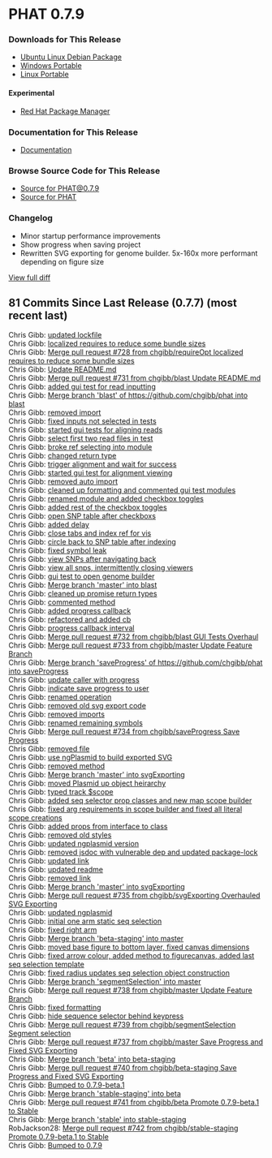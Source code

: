 # PHAT 0.7.9
### Downloads for This Release 
* [Ubuntu Linux Debian Package](https://github.com/chgibb/PHAT/releases/download/0.7.9/phat_0.7.9_amd64.deb)  
* [Windows Portable](https://github.com/chgibb/PHAT/releases/download/0.7.9/phat-win32-x64-portable.zip)  
* [Linux Portable](https://github.com/chgibb/PHAT/releases/download/0.7.9/phat-linux-x64-portable.tar.gz)
#### Experimental
* [Red Hat Package Manager](https://github.com/chgibb/PHAT/releases/download/0.7.9/phat-0.7.9.x86_64.rpm)

### Documentation for This Release
* [Documentation](https://chgibb.github.io/PHATDocs/docs/releases/0.7.9/home)

### Browse Source Code for This Release
* [Source for PHAT@0.7.9](https://github.com/chgibb/PHAT/tree/0.7.9)
* [Source for PHAT](https://github.com/chgibb/PHAT)

### Changelog
* Minor startup performance improvements
* Show progress when saving project
* Rewritten SVG exporting for genome builder. 5x-160x more performant depending on figure size  
  
[View full diff](https://github.com/chgibb/PHAT/compare/0.7.7...0.7.9) 
  
## 81 Commits Since Last Release (0.7.7) (most recent last)  
Chris Gibb: [updated lockfile](https://github.com/chgibb/PHAT/commit/b8f0f0d9a5a7005e36431ec96febe51accabcc55)  
Chris Gibb: [localized requires to reduce some bundle sizes](https://github.com/chgibb/PHAT/commit/a0b8205744d9c83ece7210018f55e6c9bf34321f)  
Chris Gibb: [Merge pull request #728 from chgibb/requireOpt   localized requires to reduce some bundle sizes](https://github.com/chgibb/PHAT/commit/a89c7047b9d9c7d05d872ce2a1fdc9611857589a)  
Chris Gibb: [Update README.md](https://github.com/chgibb/PHAT/commit/f4b6e4a5ea7981da04a1ea2e2bb739e9439652a9)  
Chris Gibb: [Merge pull request #731 from chgibb/blast  Update README.md](https://github.com/chgibb/PHAT/commit/628dd487de3c805afc54b8e38b473947d4193734)  
Chris Gibb: [added gui test for read inputting](https://github.com/chgibb/PHAT/commit/bdb128049dfe04ebf95169090d0626edff9c97a7)  
Chris Gibb: [Merge branch 'blast' of https://github.com/chgibb/phat into blast](https://github.com/chgibb/PHAT/commit/40b2273135c64d74f1a7ecc6b7c6cf6175e5cd8e)  
Chris Gibb: [removed import](https://github.com/chgibb/PHAT/commit/51ddd7bbe967470cbd81523ccabeb62971ce6497)  
Chris Gibb: [fixed inputs not selected in tests](https://github.com/chgibb/PHAT/commit/8a25f35c27f222ae4064ed1c9299872979421b1d)  
Chris Gibb: [started gui tests for aligning reads](https://github.com/chgibb/PHAT/commit/2070ca57fec222e3821c430c638d34e93cf184e8)  
Chris Gibb: [select first two read files in test](https://github.com/chgibb/PHAT/commit/a9d303bd34a0466fc58a4f74921d121102424861)  
Chris Gibb: [broke ref selecting into module](https://github.com/chgibb/PHAT/commit/ab27dcac0c303f004bf7a546a551b63a8e5dd0b7)  
Chris Gibb: [changed return type](https://github.com/chgibb/PHAT/commit/a63019c6f478ad3d5f1a37003a6812827abac729)  
Chris Gibb: [trigger alignment and wait for success](https://github.com/chgibb/PHAT/commit/942b3050806ed8fa0cf25c29825f1add88b9bf27)  
Chris Gibb: [started gui test for alignment viewing](https://github.com/chgibb/PHAT/commit/36d9811ae26f48108f0db36a255b61b8a301f1ae)  
Chris Gibb: [removed auto import](https://github.com/chgibb/PHAT/commit/8a65d688f0801322ab0857f55c200a4c64379b04)  
Chris Gibb: [cleaned up formatting and commented gui test modules](https://github.com/chgibb/PHAT/commit/3ce1fcc0119576ec3d4a36d5b4d0b9d61db471aa)  
Chris Gibb: [renamed module and added checkbox toggles](https://github.com/chgibb/PHAT/commit/606ed3ff007408048624580f0929db7d168faac8)  
Chris Gibb: [added rest of the checkbox toggles](https://github.com/chgibb/PHAT/commit/1aa278b65b13ece92584fb4595182df4cd5281ed)  
Chris Gibb: [open SNP table after checkboxs](https://github.com/chgibb/PHAT/commit/4d02ed59ac70dd8ae4419d1392da8ffa2448d4e3)  
Chris Gibb: [added delay](https://github.com/chgibb/PHAT/commit/5b61e665b9b4f04a4b2a6c627cb576bf2c7496ab)  
Chris Gibb: [close tabs and index ref for vis](https://github.com/chgibb/PHAT/commit/84613d072b686ff72e2ee8d0e227a7fa4832e9e0)  
Chris Gibb: [circle back to SNP table after indexing](https://github.com/chgibb/PHAT/commit/3f149814cc2c9a075b265f5bb0f5a256f5d8cc20)  
Chris Gibb: [fixed symbol leak](https://github.com/chgibb/PHAT/commit/52aad00ec300e655ab817da03dbf99285e4ba8ab)  
Chris Gibb: [view SNPs after navigating back](https://github.com/chgibb/PHAT/commit/d3fc1da2957c8ca63be65f8a773172c4af160c76)  
Chris Gibb: [view all snps, intermittently closing viewers](https://github.com/chgibb/PHAT/commit/47cb2a323f51efba13ab46fcbc2ea7bf070eafc4)  
Chris Gibb: [gui test to open genome builder](https://github.com/chgibb/PHAT/commit/14dff3c952b0ec95ce845629c9e017088f71cc7d)  
Chris Gibb: [Merge branch 'master' into blast](https://github.com/chgibb/PHAT/commit/e49b270f86edb8418cf4d9460dd96e0ce46defa6)  
Chris Gibb: [cleaned up promise return types](https://github.com/chgibb/PHAT/commit/dd53197e2141d39982fb50bc4ff99f49bb3a549f)  
Chris Gibb: [commented method](https://github.com/chgibb/PHAT/commit/27d9786b0de12661d7a3b271abf17fd963e291eb)  
Chris Gibb: [added progress callback](https://github.com/chgibb/PHAT/commit/ba4b8048351a103afe8096c521ab9be14b7bdd40)  
Chris Gibb: [refactored and added cb](https://github.com/chgibb/PHAT/commit/bdca42baa45ca0b16230f64e10b1c88d5b798adb)  
Chris Gibb: [progress callback interval](https://github.com/chgibb/PHAT/commit/bf21a49b8307c2d3ac47044f63def4ffaff12e06)  
Chris Gibb: [Merge pull request #732 from chgibb/blast  GUI Tests Overhaul](https://github.com/chgibb/PHAT/commit/5112dd2985811e702ce9e84d51830367bcd3a5b6)  
Chris Gibb: [Merge pull request #733 from chgibb/master  Update Feature Branch](https://github.com/chgibb/PHAT/commit/8bef0d6f0d3e4bfe04d5bf4c1f2b69e103b7af72)  
Chris Gibb: [Merge branch 'saveProgress' of https://github.com/chgibb/phat into saveProgress](https://github.com/chgibb/PHAT/commit/acd85ce585f21d90b2d0c1e9debd6d37c48ab2be)  
Chris Gibb: [update caller with progress](https://github.com/chgibb/PHAT/commit/9ac72eb4307263041fa58d29280ad81d4c165bd8)  
Chris Gibb: [indicate save progress to user](https://github.com/chgibb/PHAT/commit/e7ee1d5dd5cfbb8ab33fc3d3e7b6f819e41a1895)  
Chris Gibb: [renamed operation](https://github.com/chgibb/PHAT/commit/981c526fb83d71fa49575f8f3b692291c4fd29c3)  
Chris Gibb: [removed old svg export code](https://github.com/chgibb/PHAT/commit/e1d5591e1d4106a32b895e708f56fd3167c4a5dd)  
Chris Gibb: [removed imports](https://github.com/chgibb/PHAT/commit/3821de193afd76bc260414e6a09fdb807f7f28af)  
Chris Gibb: [renamed remaining symbols](https://github.com/chgibb/PHAT/commit/8bc93830b11e5bd938f12e592b13e6a1f278e9d1)  
Chris Gibb: [Merge pull request #734 from chgibb/saveProgress  Save Progress](https://github.com/chgibb/PHAT/commit/25798dda890e0013cfa9e1fe8ae29e704fdc553e)  
Chris Gibb: [removed file](https://github.com/chgibb/PHAT/commit/9f436dbaab3f1feb59b068603c5f147e05e46620)  
Chris Gibb: [use ngPlasmid to build exported SVG](https://github.com/chgibb/PHAT/commit/9fdf819b2e4b3590f74037bb54b088a86b9fc7e2)  
Chris Gibb: [removed method](https://github.com/chgibb/PHAT/commit/3274bfcb6ac577f28b48966a1b03369ad539761e)  
Chris Gibb: [Merge branch 'master' into svgExporting](https://github.com/chgibb/PHAT/commit/c816c4399123e7f53a6dd8a3ed8adb67de796be1)  
Chris Gibb: [moved Plasmid up object heirarchy](https://github.com/chgibb/PHAT/commit/96345c64578acfd68fc94c46ffaf7c8d5e1460d3)  
Chris Gibb: [typed track $scope](https://github.com/chgibb/PHAT/commit/e2e56bbefb9952ef08707a6c4c79bb8cff8f02c1)  
Chris Gibb: [added seq selector prop classes and new map scope builder](https://github.com/chgibb/PHAT/commit/37257c9f9ee1c9e1e92ae00b5cf0854b980cb6f6)  
Chris Gibb: [fixed arg requirements in scope builder and fixed all literal scope creations](https://github.com/chgibb/PHAT/commit/49ccbddd8c870b32fb76c7777517a0955a1d0eae)  
Chris Gibb: [added props from interface to class](https://github.com/chgibb/PHAT/commit/05cf0a44350303a5777dae3593b558797822cad5)  
Chris Gibb: [removed old styles](https://github.com/chgibb/PHAT/commit/c46d1e970b8f929ff2b404429c22055bc645f81d)  
Chris Gibb: [updated ngplasmid version](https://github.com/chgibb/PHAT/commit/cd0198c94a5a906383dbbbce6cf6be1868eae18a)  
Chris Gibb: [removed jsdoc with vulnerable dep and updated package-lock](https://github.com/chgibb/PHAT/commit/2119d568f5a77a2da10af29c85b0df6ae10c4b6e)  
Chris Gibb: [updated link](https://github.com/chgibb/PHAT/commit/f4fac8fe0a23abc0d3119a89048e247dab4d2da6)  
Chris Gibb: [updated readme](https://github.com/chgibb/PHAT/commit/468c0146f6e07d0e31f1740760405f0aa7e5f323)  
Chris Gibb: [removed link](https://github.com/chgibb/PHAT/commit/955ef1ab6684b38f6c66d1e755beb2b822f776f0)  
Chris Gibb: [Merge branch 'master' into svgExporting](https://github.com/chgibb/PHAT/commit/8403dba6ec443d3739cf5eed34eb71b028279e56)  
Chris Gibb: [Merge pull request #735 from chgibb/svgExporting  Overhauled SVG Exporting](https://github.com/chgibb/PHAT/commit/da392b83bd33d841fff65be6373d48052b4c0990)  
Chris Gibb: [updated ngplasmid](https://github.com/chgibb/PHAT/commit/bff396bacd39c14a2898eb056c529a03d8315d8d)  
Chris Gibb: [initial one arm static seq selection](https://github.com/chgibb/PHAT/commit/03eb86ebfff8685132fc11917c8eed5f7c6cdbe7)  
Chris Gibb: [fixed right arm](https://github.com/chgibb/PHAT/commit/4970ad2bfbb430375c35a11674280b3f8f2020ef)  
Chris Gibb: [Merge branch 'beta-staging' into master](https://github.com/chgibb/PHAT/commit/1fad325ae1a00ea1e99b70af191e56208affd6da)  
Chris Gibb: [moved base figure to bottom layer, fixed canvas dimensions](https://github.com/chgibb/PHAT/commit/dfa6cc7ad3e67e26fc23b3cd4f26e0596aa7f5bc)  
Chris Gibb: [fixed arrow colour, added method to figurecanvas, added last seq selection template](https://github.com/chgibb/PHAT/commit/4f2478a00b80be4cfea10092142949a64ca0c00b)  
Chris Gibb: [fixed radius updates seq selection object construction](https://github.com/chgibb/PHAT/commit/2c658ad5c65e8acd09dedb9c8c129f8ff7a00a7d)  
Chris Gibb: [Merge branch 'segmentSelection' into master](https://github.com/chgibb/PHAT/commit/234e2dcbb6609985e20a3f1d9e7663065fd5702d)  
Chris Gibb: [Merge pull request #738 from chgibb/master  Update Feature Branch](https://github.com/chgibb/PHAT/commit/33df468ed46fc1c3fe73db41df5133c44f98c5b3)  
Chris Gibb: [fixed formatting](https://github.com/chgibb/PHAT/commit/42a8b359f9674753bf09743159e9fa2201ec3c3e)  
Chris Gibb: [hide sequence selector behind keypress](https://github.com/chgibb/PHAT/commit/c75cb3ba00a6248c54010dc88bcc2b2a7eb29b08)  
Chris Gibb: [Merge pull request #739 from chgibb/segmentSelection  Segment selection](https://github.com/chgibb/PHAT/commit/987a96aa0e1935d7cc1f1fa6e7994b60d7e8fb72)  
Chris Gibb: [Merge pull request #737 from chgibb/master  Save Progress and Fixed SVG Exporting](https://github.com/chgibb/PHAT/commit/92401c6170ef366b100a6b0d5c44ab38d28fa4e3)  
Chris Gibb: [Merge branch 'beta' into beta-staging](https://github.com/chgibb/PHAT/commit/d3f458c73e5efe8bcd203f02acca71cb1b771b70)  
Chris Gibb: [Merge pull request #740 from chgibb/beta-staging  Save Progress and Fixed SVG Exporting](https://github.com/chgibb/PHAT/commit/1a9638925886324eb34383e24b30a6078a64cd49)  
Chris Gibb: [Bumped to 0.7.9-beta.1](https://github.com/chgibb/PHAT/commit/5d76fe297960d3aa60ea12c0283ea89c06d191ce)  
Chris Gibb: [Merge branch 'stable-staging' into beta](https://github.com/chgibb/PHAT/commit/9ad179031d25c980c605158a5d7cf9d4e01c9ba8)  
Chris Gibb: [Merge pull request #741 from chgibb/beta  Promote 0.7.9-beta.1 to Stable](https://github.com/chgibb/PHAT/commit/e31a73217b52869c9043560c0e3c75547ab75410)  
Chris Gibb: [Merge branch 'stable' into stable-staging](https://github.com/chgibb/PHAT/commit/3a7ad7b3b95d13ec39c2cc3305eb716c03083a61)  
RobJackson28: [Merge pull request #742 from chgibb/stable-staging  Promote 0.7.9-beta.1 to Stable](https://github.com/chgibb/PHAT/commit/521c0bc3133c6972dd9231102734ce032a4a452f)  
Chris Gibb: [Bumped to 0.7.9](https://github.com/chgibb/PHAT/commit/bc401e020cf08cecd627ea03a5bd3196a84ddbf3)  
